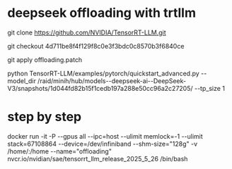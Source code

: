 # deepseek offloading with trtllm

git clone https://github.com/NVIDIA/TensorRT-LLM.git

git checkout 4d711be8f4f129f8c0e3f3bdc0c8570b3f6840ce

git apply offloading.patch

python TensorRT-LLM/examples/pytorch/quickstart_advanced.py --model_dir /raid/minih/hub/models--deepseek-ai--DeepSeek-V3/snapshots/1d044fd82b15f1cedb197a288e50cc96a2c27205/ --tp_size 1

# step by step 
docker run -it -P --gpus all --ipc=host --ulimit memlock=-1 --ulimit stack=67108864 --device=/dev/infiniband --shm-size="128g" -v /home/:/home --name="offloading" nvcr.io/nvidian/sae/tensorrt_llm_release_2025_5_26 /bin/bash
